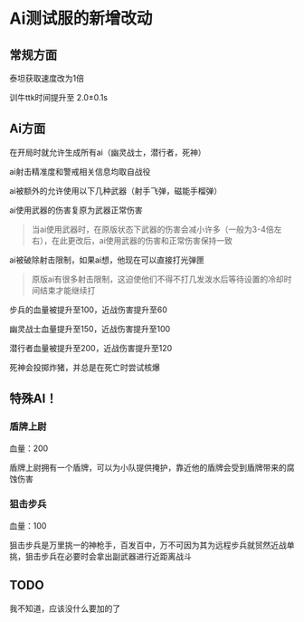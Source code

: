 # Ai测试服的新增改动

## 常规方面

泰坦获取速度改为1倍

训牛ttk时间提升至 2.0±0.1s

## Ai方面

在开局时就允许生成所有ai（幽灵战士，潜行者，死神）

ai射击精准度和警戒相关信息均取自战役

ai被额外的允许使用以下几种武器（射手飞弹，磁能手榴弹）

ai使用武器的伤害复原为武器正常伤害

> 当ai使用武器时，在原版状态下武器的伤害会减小许多（一般为3-4倍左右），在此更改后，ai使用武器的伤害和正常伤害保持一致

ai被破除射击限制，如果ai想，他现在可以直接打光弹匣

> 原版ai有很多射击限制，这迫使他们不得不打几发泼水后等待设置的冷却时间结束才能继续打

步兵的血量被提升至100，近战伤害提升至60

幽灵战士血量提升至150，近战伤害提升至100

潜行者血量被提升至200，近战伤害提升至120

死神会投掷炸猪，并总是在死亡时尝试核爆

## 特殊AI！

### 盾牌上尉

血量：200

盾牌上尉拥有一个盾牌，可以为小队提供掩护，靠近他的盾牌会受到盾牌带来的腐蚀伤害

### 狙击步兵

血量：100

狙击步兵是万里挑一的神枪手，百发百中，万不可因为其为远程步兵就贸然近战单挑，狙击步兵在必要时会拿出副武器进行近距离战斗

## TODO

我不知道，应该没什么要加的了